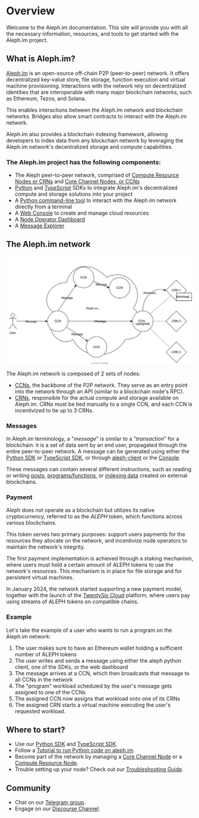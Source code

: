 # Overview

Welcome to the Aleph.im documentation. This site will provide you with all the necessary
information, resources, and tools to get started with the Aleph.im project. 

## What is Aleph.im?

[Aleph.im](https://aleph.im) is an open-source off-chain P2P (peer-to-peer) network. 
It offers decentralized key-value store, file storage, function execution and virtual machine provisioning.
Interactions with the network rely on decentralized identities that are interoperable with many major blockchain networks, 
such as Ethereum, Tezos, and Solana.

This enables interactions between the Aleph.im network and blockchain networks. Bridges also allow smart contracts to 
interact with the Aleph.im network. 

Aleph.im also provides a blockchain indexing framework, allowing developers to index data from any blockchain network
by leveraging the Aleph.im network's decentralized storage and compute capabilities.

### The Aleph.im project has the following components:

* The Aleph peer-to-peer network, comprised of [Compute Resource Nodes or CRNs](nodes/compute/index.md) and [Core Channel Nodes, or CCNs](nodes/core/index.md)
* [Python](libraries/Aleph.im-Python-SDK/index.md) and [TypeScript](./libraries/typescript.md) SDKs to integrate Aleph.im's decentralized compute and storage solutions into your project
* A [Python command-line tool](tools/aleph-client.md) to interact with the Aleph.im network directly from a terminal
* A [Web Console](https://console.twentysix.cloud/) to create and manage cloud resources
* A [Node Operator Dashboard](https://account.aleph.im/)
* A [Message Explorer](https://explorer.aleph.im/)

## The Aleph.im network

![The Aleph.im network](./network-overview.svg)

The Aleph.im network is composed of 2 sets of nodes:

* [CCNs](nodes/core/index.md), the backbone of the P2P network. They serve as an entry point into the network through an API (similar to a blockchain node's RPC).
* [CRNs](nodes/compute/index.md), responsible for the actual compute and storage available on Aleph.im. CRNs must be tied manually to a single CCN, and each CCN is incentivized to tie up to 3 CRNs.

### Messages
In Aleph.im terminology, a "_message_" is similar to a "_transaction_" for a blockchain: it is a set of data sent by an end user, propagated through the entire peer-to-peer network.
A message can be generated using either the [Python SDK](libraries/Aleph.im-Python-SDK/index.md) or [TypeScript SDK](./libraries/typescript.md), or through [aleph-client](tools/aleph-client.md) or the [Console](https://console.aleph.im/).

These messages can contain several different instructions, such as reading or writing [posts](libraries/Aleph.im-Python-SDK/posts.md), [programs/functions](computing/index.md), or [indexing data](tools/indexer.md) created on external blockchains.

### Payment

Aleph does not operate as a blockchain but utilizes its native cryptocurrency, 
referred to as the _ALEPH_ token, which functions across various blockchains.

This token serves two primary purposes: support users payments for the resources they
allocate on the network, and incentivize node operators to maintain the network's integrity.

The first payment implementation is achieved through a staking mechanism, 
where users must hold a certain amount of ALEPH tokens to use the network's resources.
This mechanism is in place for file storage and for persistent virtual machines.

In January 2024, the network started supporting a new payment model, together with the launch
of the [TwentySix Cloud](https://www.twentysix.cloud/) platform, 
where users pay using streams of ALEPH tokens on compatible chains.

### Example
Let's take the example of a user who wants to run a program on the Aleph.im network:

1. The user makes sure to have an Ethereum wallet holding a sufficient number of ALEPH tokens
2. The user writes and sends a message using either the aleph python client, one of the SDKs, or the web dashboard
3. The message arrives at a CCN, which then broadcasts that message to all CCNs in the network
4. The "program" workload scheduled by the user's message gets assigned to one of the CCNs
5. The assigned CCN now assigns that workload onto one of its CRNs
6. The assigned CRN starts a virtual machine executing the user's requested workload.

## Where to start?

- Use our [Python SDK](libraries/Aleph.im-Python-SDK/index.md) and [TypeScript SDK](./libraries/typescript.md).
- Follow a [Tutorial to run Python code on aleph.im](guides/python/getting_started.md).
- Become part of the network by managing a [Core Channel Node](nodes/core/index.md) or a [Compute Resource Node](nodes/compute/index.md).
- Trouble setting up your node? Check out our [Troubleshooting Guide](nodes/compute/troubleshooting.md).

## Community

- Chat on our [Telegram group](https://t.me/alephim).
- Engage on our [Discourse Channel](https://community.aleph.im/).
